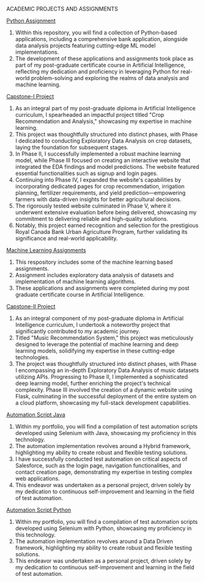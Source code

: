 
ACADEMIC PROJECTS AND ASSIGNMENTS


[Python Assignment](https://github.com/npathak24/PythonAssignments)
1. Within this repository, you will find a collection of Python-based applications, including a comprehensive bank application, alongside data analysis projects featuring cutting-edge ML model implementations.
2. The development of these applications and assignments took place as part of my post-graduate certificate course in Artificial Intelligence, reflecting my dedication and proficiency in leveraging Python for real-world problem-solving and exploring the realms of data analysis and machine learning.

[Capstone-I Project](https://github.com/npathak24/Capstone-I)
1. As an integral part of my post-graduate diploma in Artificial Intelligence curriculum, I spearheaded an impactful project titled "Crop Recommendation and Analysis," showcasing my expertise in machine learning.
2. This project was thoughtfully structured into distinct phases, with Phase I dedicated to conducting Exploratory Data Analysis on crop datasets, laying the foundation for subsequent stages.
3. In Phase II, I successfully implemented a robust machine learning model, while Phase III focused on creating an interactive website that integrated the EDA findings and model predictions. The website featured essential functionalities such as signup and login pages.
4. Continuing into Phase IV, I expanded the website's capabilities by incorporating dedicated pages for crop recommendation, irrigation planning, fertilizer requirements, and yield prediction—empowering farmers with data-driven insights for better agricultural decisions.
5. The rigorously tested website culminated in Phase V, where it underwent extensive evaluation before being delivered, showcasing my commitment to delivering reliable and high-quality solutions.
6. Notably, this project earned recognition and selection for the prestigious Royal Canada Bank Urban Agriculture Program, further validating its significance and real-world applicability.

[Machine Learning Assignments](https://github.com/npathak24/Machine-Learning-Projects/tree/main)
1. This respository includes some of the machine learning based assignments.
2. Assignment includes exploratory data analysis of datasets and implementation of machine learning algorithms.
3. These applications and assignments were completed during my post graduate certificate course in Artificial Intelligence.

[Capstone-II Project](https://github.com/npathak24/Capstone-II)
1. As an integral component of my post-graduate diploma in Artificial Intelligence curriculum, I undertook a noteworthy project that significantly contributed to my academic journey.
2. Titled "Music Recommendation System," this project was meticulously designed to leverage the potential of machine learning and deep learning models, solidifying my expertise in these cutting-edge technologies.
3. The project was thoughtfully structured into distinct phases, with Phase I encompassing an in-depth Exploratory Data Analysis of music datasets utilizing APIs. Progressing to Phase II, I implemented a sophisticated deep learning model, further enriching the project's technical complexity. Phase III involved the creation of a dynamic website using Flask, culminating in the successful deployment of the entire system on a cloud platform, showcasing my full-stack development capabilities.

[Automation Script Java](https://github.com/npathak24/AutomationScript_Java)
1. Within my portfolio, you will find a compilation of test automation scripts developed using Selenium with Java, showcasing my proficiency in this technology.
2. The automation implementation revolves around a Hybrid framework, highlighting my ability to create robust and flexible testing solutions.
3. I have successfully conducted test automation on critical aspects of Salesforce, such as the login page, navigation functionalities, and contact creation page, demonstrating my expertise in testing complex web applications.
4. This endeavor was undertaken as a personal project, driven solely by my dedication to continuous self-improvement and learning in the field of test automation.

[Automation Script Python](https://github.com/npathak24/Automation-Script-Python)
1. Within my portfolio, you will find a compilation of test automation scripts developed using Selenium with Python, showcasing my proficiency in this technology.
2. The automation implementation revolves around a Data Driven framework, highlighting my ability to create robust and flexible testing solutions.
3. This endeavor was undertaken as a personal project, driven solely by my dedication to continuous self-improvement and learning in the field of test automation.
